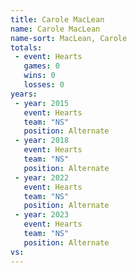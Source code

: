 ```yaml
---
title: Carole MacLean
name: Carole MacLean
name-sort: MacLean, Carole
totals:
 - event: Hearts
   games: 0
   wins: 0
   losses: 0
years:
 - year: 2015
   event: Hearts
   team: "NS"
   position: Alternate
 - year: 2018
   event: Hearts
   team: "NS"
   position: Alternate
 - year: 2022
   event: Hearts
   team: "NS"
   position: Alternate
 - year: 2023
   event: Hearts
   team: "NS"
   position: Alternate
vs:
---
```

